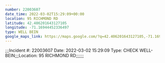 ```yaml
---
number: 22003607
date_time: 2022-03-02T15:29:09+00:00
location: 95 RICHMOND RD
latitude: 42.406201643127105
longitude: -71.16944452336497
type: WELL BEIN
google_maps_link: https://maps.google.com/?q=42.406201643127105,-71.16944452336497
---
```


;;;Incident #: 22003607  Date: 2022-03-02 15:29:09   Type: CHECK WELL-BEIN;;;Location: 95 RICHMOND RD;;;;;;
